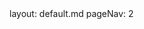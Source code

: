 <frontmatter>
  layout: default.md
  pageNav: 2
</frontmatter>

<include src="README.md#bookmarks" />
